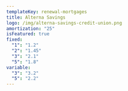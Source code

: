 ```yaml
---
templateKey: renewal-mortgages
title: Alterna Savings
logo: /img/alterna-savings-credit-union.png
amortization: "25"
isFeatured: true
fixed:
  "1": "1.2"
  "2": "1.45"
  "3": "2.1"
  "5": "1.8"
variable:
  "3": "3.2"
  "5": "2.2"
---
```

